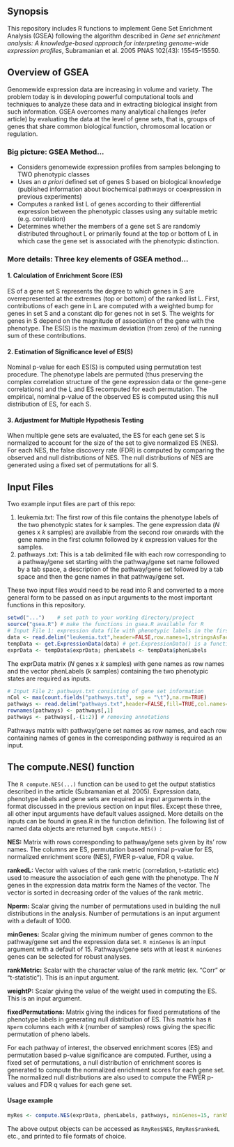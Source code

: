 ## Synopsis
This repository includes R functions to implement Gene Set Enrichment Analysis (GSEA) following the algorithm described in *Gene set enrichment analysis: A knowledge-based approach for interpreting genome-wide expression profiles*, Subramanian et al. 2005 PNAS 102(43): 15545-15550.
## Overview of GSEA
Genomewide expression data are increasing in volume and variety. The problem today is in developing powerful computational tools and techniques to analyze these data and in extracting biological insight from such information. GSEA overcomes many analytical challenges (refer article) by evaluating the data at the level of gene sets, that is, groups of genes that share common biological function, chromosomal location or regulation.
### Big picture: GSEA Method...
* Considers genomewide expression profiles from samples belonging to TWO phenotypic classes
* Uses an *a priori* defined set of genes S based on biological knowledge (published information about biochemical pathways or coexpression in previous experiments)
* Computes a ranked list L of genes according to their differential expression between the phenotypic classes using any suitable metric (e.g. correlation) 
* Determines whether the members of a gene set S are randomly distributed throughout L or primarily found at the top or bottom of L in which case the gene set is associated with the phenotypic distinction.
### More details: Three key elements of GSEA method…
#### 1. Calculation of Enrichment Score (ES)
ES of a gene set S represents the degree to which genes in S are overrepresented at the extremes (top or bottom) of the ranked list L. First, contributions of each gene in L are computed with a weighted bump for genes in set S and a constant dip for genes not in set S. The weights for genes in S depend on the magnitude of association of the gene with the phenotype. The ES(S) is the maximum deviation (from zero) of the running sum of these contributions. 
#### 2. Estimation of Significance level of ES(S)
Nominal p-value for each ES(S) is computed using permutation test procedure. The phenotype labels are permuted (thus preserving the complex correlation structure of the gene expression data or the gene-gene correlations) and the L and ES recomputed for each permutation. The empirical, nominal p-value of the observed ES is computed using this null distribution of ES, for each S.
#### 3. Adjustment for Multiple Hypothesis Testing
When multiple gene sets are evaluated, the ES for each gene set S is normalized to account for the size of the set to give normalized ES (NES). For each NES, the false discovery rate (FDR) is computed by comparing the observed and null distributions of NES. The null  distributions of NES are generated using a fixed set of permutations for all S.
## Input Files
Two example input files are part of this repo:
1. leukemia.txt: The first row of this file contains the phenotype labels of the two phenotypic states for *k* samples. The gene expression data (*N* genes x *k* samples) are available from the second row onwards with the gene name in the first column followed by *k* expression values for the samples.
2. pathways .txt: This is a tab delimited file with each row corresponding to a pathway/gene set starting with the pathway/gene set name followed by a tab space, a description of the pathway/gene set followed by a tab space and then the gene names in that pathway/gene set.

These two input files would need to be read into R and converted to a more general form to be passed on as input arguments to the most important functions in this repository.

```R
setwd("...") 	# set path to your working directory/project
source("gsea.R") # make the functions in gsea.R available for R
# Input File 1: expression data file with phenotypic labels in the first row
data <- read.delim("leukemia.txt",header=FALSE,row.names=1,stringsAsFactors = FALSE)
tempData <- get.ExpressionData(data) # get.ExpressionData() is a function in gsea.R
exprData <- tempData$exprData; phenLabels <- tempData$phenLabels
```

The exprData matrix (*N* genes x *k* samples) with gene names as row names and the vector phenLabels (*k* samples) containing the two phenotypic states are required as inputs.

```R
# Input File 2: pathways.txt consisting of gene set information
nCol <- max(count.fields("pathways.txt", sep = "\t"),na.rm=TRUE)
pathways <- read.delim("pathways.txt",header=FALSE,fill=TRUE,col.names=1:nCol)
rownames(pathways) <- pathways[,1]
pathways <- pathways[,-(1:2)] # removing annotations 
```

Pathways matrix with pathway/gene set names as row names, and each row containing names of genes in the corresponding pathway is required as an input.

## The compute.NES() function
The ```R compute.NES(...)``` function can be used to get the output statistics described in the article (Subramanian et al. 2005). Expression data, phenotype labels and gene sets are required as input arguments in the format discussed in the previous section on input files. Except these three, all other input arguments have default values assigned. More details on the inputs can be found in gsea.R in the function definition.
The following list of named data objects are returned by```R compute.NES() ```:

**NES:** Matrix with rows corresponding to pathway/gene sets given by its’ row names. The columns are ES, permutation based nominal p-value for ES, normalized enrichment score (NES), FWER p-value, FDR q value.

**rankedL:** Vector with values of the rank metric (correlation, t-statistic etc) used to measure the association of each gene with the phenotype. The *N* genes in the expression data matrix form the Names of the vector. The vector is sorted in decreasing order of the values of the rank metric.

**Nperm:** Scalar giving the number of permutations used in building the null distributions in the analysis. Number of permutations is an input argument with a default of 1000.

**minGenes:** Scalar giving the minimum number of genes common to the pathway/gene set and the expression data set. ```R minGenes``` is an input argument with a default of 15. Pathways/gene sets with at least ```R minGenes``` genes can be selected for robust analyses.

**rankMetric:** Scalar with the character value of the rank metric (ex. “Corr” or “t-statistic”). This is an input argument.

**weightP:** Scalar giving the value of the weight used in computing the ES. This is an input argument.

**fixedPermutations:** Matrix giving the indices for fixed permutations of the phenotype labels in generating null distribution of ES. This matrix has ```R Nperm``` columns each with *k* (number of samples) rows giving the specific permutation of pheno labels.

For each pathway of interest, the observed enrichment scores (ES) and permutation based p-value significance are computed. Further, using a fixed set of permutations, a null distribution of enrichment scores is generated to compute the normalized enrichment scores for each gene set. The normalized null distributions are also used to compute the FWER p-values and FDR q values for each gene set.

#### Usage example
```R
myRes <- compute.NES(exprData, phenLabels, pathways, minGenes=15, rankMetric="t-statistic",p=1, nperm=1000, pi=NULL,computeMinpathways=TRUE)
```
The above output objects can be accessed as ```RmyRes$NES```, ```RmyRes$rankedL``` etc., and printed to file formats of choice.
